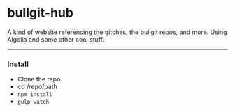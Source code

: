 # bullgit-hub
A kind of website referencing the gitches, the bullgit repos, and more. Using Algolia and some other cool stuff. 


--- 

### Install
- Clone the repo
- cd /repo/path
- `npm install`
- `gulp watch`
